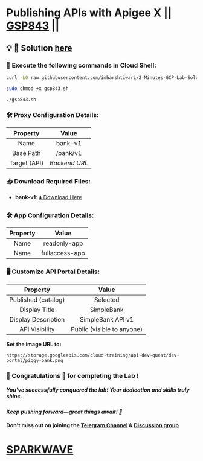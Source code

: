 # Publishing APIs with Apigee X || [GSP843](https://www.cloudskillsboost.google/focuses/32175?parent=catalog) ||

## 💡 🔑 Solution [here](https://www.youtube.com/@sparkwave.01)

### 🚀 **Execute the following commands in Cloud Shell:**

```bash
curl -LO raw.githubusercontent.com/imharshtiwari/2-Minutes-GCP-Lab-Solutions/refs/heads/main/Publishing%20APIs%20with%20Apigee%20X/gsp843.sh

sudo chmod +x gsp843.sh

./gsp843.sh
```

### 🛠️ **Proxy Configuration Details:**  

| **Property**   | **Value**     |  
| :------------: | :------------: |  
| Name           | bank-v1      |  
| Base Path      | /bank/v1     |  
| Target (API)   | *Backend URL*    |

### 📥 **Download Required Files:**  

- **bank-v1**: [⬇️ Download Here](https://drive.google.com/uc?export=download&id=1UB2_S6qXXRIXLcrbtRPq1tJnEtcMlSqD)

### 🛠️ **App Configuration Details:**  

| **Property**   | **Value**           |  
| :------------: | :-----------------: |  
| Name           | readonly-app        |  
| Name           | fullaccess-app      |

### 🖥️ **Customize API Portal Details:**  

| **Property**                  | **Value**                   |  
| :----------------------------: | :--------------------------: |  
| Published (catalog)            | Selected                    |  
| Display Title                  | SimpleBank                |  
| Display Description            | SimpleBank API v1         |  
| API Visibility                 | Public (visible to anyone)  |  

**Set the image URL to:**  
```  
https://storage.googleapis.com/cloud-training/api-dev-quest/dev-portal/piggy-bank.png  
```

### 🐼 Congratulations 🎉 for completing the Lab !

##### *You've successfully conquered the lab! Your dedication and skills truly shine.*

#### *Keep pushing forward—great things await! 🚀*

#### Don't miss out on joining the [Telegram Channel](https://t.me/sparkwave.01) & [Discussion group](https://t.me/sparkwave.01chats)

# [SPARKWAVE](https://www.youtube.com/@sparkwave.01)
